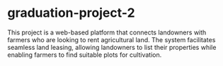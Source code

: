 # graduation-project-2
This project is a web-based platform that connects landowners with farmers who are looking to rent agricultural land. The system facilitates seamless land leasing, allowing landowners to list their properties while enabling farmers to find suitable plots for cultivation.
